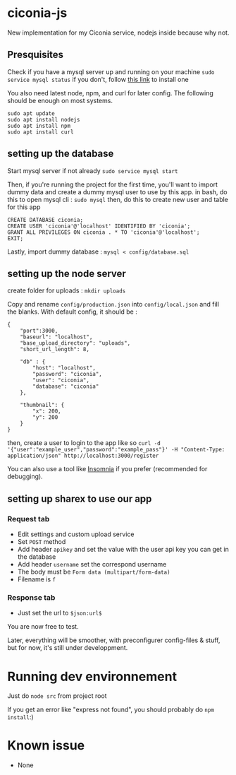 # ciconia-js

New implementation for my Ciconia service, nodejs inside because why not.

## Presquisites

Check if you have a mysql server up and running on your machine
`sudo service mysql status`
if you don't, follow [this link](https://linuxize.com/post/how-to-install-mariadb-on-ubuntu-18-04/) to install one

You also need latest node, npm, and curl for later config.
The following should be enough on most systems.
```
sudo apt update
sudo apt install nodejs
sudo apt install npm
sudo apt install curl
```

## setting up the database

Start mysql server if not already
`sudo service mysql start`

Then, if you're running the project for the first time, you'll want to import dummy data and create a dummy mysql user to use by this app.
in bash, do this to open mysql cli :
`sudo mysql`
then, do this to create new user and table for this app
```
CREATE DATABASE ciconia;
CREATE USER 'ciconia'@'localhost' IDENTIFIED BY 'ciconia';
GRANT ALL PRIVILEGES ON ciconia . * TO 'ciconia'@'localhost';
EXIT;
```
Lastly, import dummy database :
`mysql < config/database.sql`

## setting up the node server

create folder for uploads :
`mkdir uploads`

Copy and rename `config/production.json` into `config/local.json` and fill the blanks. With default config, it should be :
```
{
    "port":3000,
    "baseurl": "localhost",
    "base_upload_directory": "uploads",
    "short_url_length": 8,

    "db" : {
        "host": "localhost",
        "password": "ciconia",
        "user": "ciconia",
        "database": "ciconia"
    },

    "thumbnail": {
        "x": 200,
        "y": 200
    }
}
```

then, create a user to login to the app like so
`curl -d '{"user":"example_user","password":"example_pass"}' -H "Content-Type: application/json" http://localhost:3000/register`

You can also use a tool like [Insomnia](https://insomnia.rest/) if you prefer (recommended for debugging).

## setting up sharex to use our app

### Request tab

* Edit settings and custom upload service
* Set `POST` method
* Add header `apikey` and set the value with the user api key you can get in the database
* Add header `username` set the correspond username
* The body must be `Form data (multipart/form-data)`
* Filename is `f`


### Response tab

* Just set the url to `$json:url$`

You are now free to test.

Later, everything will be smoother, with preconfigurer config-files & stuff, but for now, it's still under developpment.

# Running dev environnement

Just do `node src` from project root

If you get an error like "express not found", you should probably do `npm install`:)

# Known issue

* None
